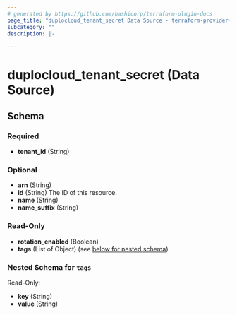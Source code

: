 ```yaml
---
# generated by https://github.com/hashicorp/terraform-plugin-docs
page_title: "duplocloud_tenant_secret Data Source - terraform-provider-duplocloud"
subcategory: ""
description: |-
  
---
```


# duplocloud_tenant_secret (Data Source)





<!-- schema generated by tfplugindocs -->
## Schema

### Required

- **tenant_id** (String)

### Optional

- **arn** (String)
- **id** (String) The ID of this resource.
- **name** (String)
- **name_suffix** (String)

### Read-Only

- **rotation_enabled** (Boolean)
- **tags** (List of Object) (see [below for nested schema](#nestedatt--tags))

<a id="nestedatt--tags"></a>
### Nested Schema for `tags`

Read-Only:

- **key** (String)
- **value** (String)


